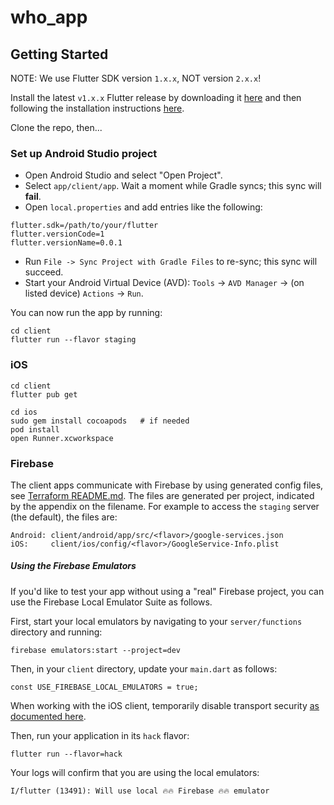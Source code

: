 # who_app

## Getting Started

NOTE: We use Flutter SDK version `1.x.x`, NOT version `2.x.x`!

Install the latest `v1.x.x` Flutter release by downloading it [here](https://flutter.dev/docs/development/tools/sdk/releases) and then following the installation instructions [here](https://flutter.dev/docs/get-started/install).

Clone the repo, then...

### Set up Android Studio project

- Open Android Studio and select "Open Project".
- Select `app/client/app`. Wait a moment while Gradle syncs; this sync will **fail**.
- Open `local.properties` and add entries like the following:

```
flutter.sdk=/path/to/your/flutter
flutter.versionCode=1
flutter.versionName=0.0.1
```

- Run `File -> Sync Project with Gradle Files` to re-sync; this sync will succeed.
- Start your Android Virtual Device (AVD): `Tools` -> `AVD Manager` -> (on listed device) `Actions` -> `Run`.

You can now run the app by running:

```
cd client
flutter run --flavor staging
```

### iOS

```
cd client
flutter pub get

cd ios
sudo gem install cocoapods   # if needed
pod install
open Runner.xcworkspace
```

### Firebase

The client apps communicate with Firebase by using generated config files, see
[Terraform README.md](https://github.com/WorldHealthOrganization/app/blob/master/server/terraform/README.md#firebase-app-registration).
The files are generated per project, indicated by the appendix on the filename.
For example to access the `staging` server (the default), the files are:

```
Android: client/android/app/src/<flavor>/google-services.json
iOS:     client/ios/config/<flavor>/GoogleService-Info.plist
```

##### Using the Firebase Emulators

If you'd like to test your app without using a "real" Firebase project, you can use the Firebase Local Emulator Suite as follows.

First, start your local emulators by navigating to your `server/functions` directory and running:

    firebase emulators:start --project=dev

Then, in your `client` directory, update your `main.dart` as follows:

    const USE_FIREBASE_LOCAL_EMULATORS = true;

When working with the iOS client, temporarily disable transport security [as documented here](https://firebase.flutter.dev/docs/installation/ios/#enabling-use-of-firebase-emulator-suite).

Then, run your application in its `hack` flavor:

    flutter run --flavor=hack

Your logs will confirm that you are using the local emulators:

    I/flutter (13491): Will use local 🔥🔥 Firebase 🔥🔥 emulator
